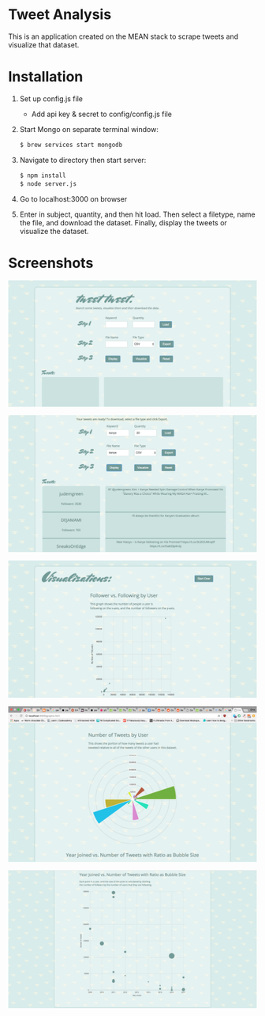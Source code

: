 # Tweet Analysis

This is an application created on the MEAN stack to scrape tweets and visualize
that dataset.

# Installation

1. Set up config.js file
    - Add api key & secret to config/config.js file

2. Start Mongo on separate terminal window:
    ```sh
    $ brew services start mongodb
    ```

3. Navigate to directory then start server:
    ```sh
    $ npm install
    $ node server.js
    ```
4. Go to localhost:3000 on browser

5. Enter in subject, quantity, and then hit load.
    Then select a filetype, name the file, and download the dataset.
    Finally, display the tweets or visualize the dataset.

# Screenshots

![Screenshot of Page](https://github.com/mleegina/tweet-analysis/blob/master/public/img/screenshots/landing.png)

![Screenshot of Page](https://github.com/mleegina/tweet-analysis/blob/master/public/img/screenshots/display.png)

![Screenshot of Page](https://github.com/mleegina/tweet-analysis/blob/master/public/img/screenshots/graph.png)

![Screenshot of Page](https://github.com/mleegina/tweet-analysis/blob/master/public/img/screenshots/graph1.png)

![Screenshot of Page](https://github.com/mleegina/tweet-analysis/blob/master/public/img/screenshots/graph2.png)